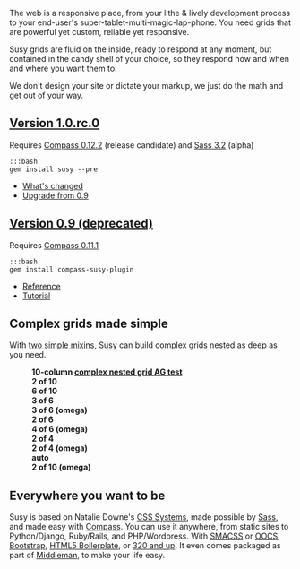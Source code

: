The web is a responsive place, 
from your lithe & lively development process 
to your end-user's super-tablet-multi-magic-lap-phone. 
You need grids that are powerful yet custom, 
reliable yet responsive.

Susy grids are fluid on the inside, 
ready to respond at any moment, 
but contained in the candy shell of your choice, 
so they respond how and when and where you want them to.

We don't design your site or dictate your markup,
we just do the math and get out of your way.

## [Version 1.0.rc.0](https://rubygems.org/gems/susy)
Requires [Compass 0.12.2][compass gem] (release candidate)
and [Sass 3.2][sass gem] (alpha)

    :::bash
    gem install susy --pre

- [What's changed](https://github.com/ericam/susy/blob/master/CHANGELOG.mkdn)
- [Upgrade from 0.9](https://github.com/ericam/susy/blob/master/CHANGELOG.mkdn#v10alpha0-may-7-2012)

## [Version 0.9 (deprecated)](https://rubygems.org/gems/compass-susy-plugin)

Requires [Compass 0.11.1][compass gem]
    
    :::bash
    gem install compass-susy-plugin
- [Reference](https://github.com/ericam/susy/blob/d5b2c7e3f2505a1063977d474379380c695da8f8/docs/tutorial.rst#building-a-grid-with-susy)
- [Tutorial](https://github.com/ericam/susy/blob/d5b2c7e3f2505a1063977d474379380c695da8f8/docs/tutorial.rst)

[compass gem]: https://rubygems.org/gems/compass
[sass gem]: https://rubygems.org/gems/sass

## Complex grids made simple

With [two simple mixins](http://localhost:8000/guides/reference/#ref-basic-mixins), 
Susy can build complex grids nested as deep as you need.

<!-- 
  START DEMO.
  This is ugly markup, but you can do better.
-->
<figure class="ag-test">
  <figcaption>
    <b>10-column <a href="http://oocss.org/grids_docs.html">complex nested grid AG test</a></b>
  </figcaption>
  <div class="ag1"><b>2 of 10</b></div>
  <div class="ag2">
    <b>6 of 10</b>
    <div class="ag3"><b>3 of 6</b></div>
    <div class="ag4"><b>3 of 6 (omega)</b></div>
    <div class="ag5"><b>2 of 6</b></div>
    <div class="ag6">
      <b>4 of 6 (omega)</b>
      <div class="ag7"><b>2 of 4</b></div>
      <div class="ag8"><b>2 of 4 (omega)</b></div>
      <div class="ag9"><b>auto</b></div>
    </div>
  </div>
  <div class="ag10"><b>2 of 10 (omega)</b></div>
</figure>

<!-- END DEMO -->

## Everywhere you want to be

Susy is based on Natalie Downe's [CSS Systems][sys], 
made possible by [Sass][sass], and made easy with [Compass][compass]. 
You can use it anywhere,
from static sites to Python/Django, Ruby/Rails, and PHP/Wordpress. 
With [SMACSS][smacss] or [OOCS][oocss], [Bootstrap][bs], 
[HTML5 Boilerplate][html5bp], or [320 and up][320]. 
It even comes packaged as part of [Middleman][mm], to make your life easy.

[sys]: http://www.slideshare.net/nataliedowne/css-systems-presentation
[sass]: http://www.sass-lang.com/
[compass]: http://www.compass-style.org/
[smacss]: http://www.smacss.com/
[oocss]: http://www.oocss.org/
[bs]: http://twitter.github.com/bootstrap/
[html5bp]: http://www.html5boilerplate.com/
[320]: http://stuffandnonsense.co.uk/projects/320andup/
[mm]: http://www.middlemanapp.com/